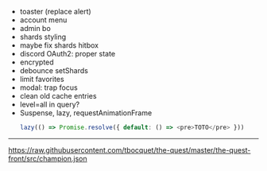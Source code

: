 - toaster (replace alert)
- account menu
- admin bo
- shards styling
- maybe fix shards hitbox
- discord OAuth2: proper state
- encrypted
- debounce setShards
- limit favorites
- modal: trap focus
- clean old cache entries
- level=all in query?
- Suspense, lazy, requestAnimationFrame
  ```ts
  lazy(() => Promise.resolve({ default: () => <pre>TOTO</pre> }))
  ```

---

https://raw.githubusercontent.com/tbocquet/the-quest/master/the-quest-front/src/champion.json
